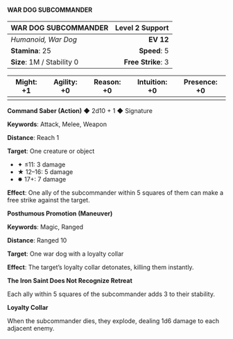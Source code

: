 #### WAR DOG SUBCOMMANDER

| WAR DOG SUBCOMMANDER | **Level 2 Support** |
|:-------------------------------------------------- | -------------------------:|
| *Humanoid, War Dog* | **EV 12** |
| **Stamina**: 25 | **Speed**: 5 |
| **Size**: 1M / Stability 0 | **Free Strike**: 3 |

| **Might**: +1 | **Agility**: +0 | **Reason**: +0 | **Intuition**: +0 | **Presence**: +0 |
| --------- | ----------- | ---------- | ------------- | ------------ |
|  |  |  |  |  |

**Command Saber (Action)** ◆ 2d10 + 1 ◆ Signature

**Keywords**: Attack, Melee, Weapon

**Distance**: Reach 1

**Target**: One creature or object

- ✦ ≤11: 3 damage
- ★ 12–16: 5 damage
- ✸ 17+: 7 damage

**Effect**: One ally of the subcommander within 5 squares of them can make a free strike against the target.

**Posthumous Promotion (Maneuver)**

**Keywords**: Magic, Ranged

**Distance**: Ranged 10

**Target**: One war dog with a loyalty collar

**Effect**: The target’s loyalty collar detonates, killing them instantly.

**The Iron Saint Does Not Recognize Retreat**

Each ally within 5 squares of the subcommander adds 3 to their stability.

**Loyalty Collar**

When the subcommander dies, they explode, dealing 1d6 damage to each adjacent enemy.

